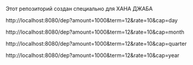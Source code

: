 Этот репозиторий создан специально для ХАНА ДЖАБА


http://localhost:8080/dep?amount=1000&term=12&rate=10&cap=day

http://localhost:8080/dep?amount=1000&term=12&rate=10&cap=month

http://localhost:8080/dep?amount=1000&term=12&rate=10&cap=quarter

http://localhost:8080/dep?amount=1000&term=12&rate=10&cap=year
